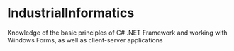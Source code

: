 # IndustrialInformatics
Knowledge of the basic principles of C# .NET Framework and working with Windows Forms, as well as client-server applications
